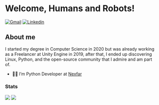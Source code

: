 
# Welcome, Humans and Robots!

[![Gmail](https://img.shields.io/badge/-Gmail-c14438?style=for-the-badge&logo=Gmail&logoColor=white&link=mailto:gustavocode18@gmail.com)](mailto:gustavocode18@gmail.com)
[![Linkedin](https://img.shields.io/badge/LinkedIn-blue?style=for-the-badge&logo=Linkedin)](https://www.linkedin.com/in/gustavo-oliveira-menezes/)

## About me

I started my degree in Computer Science in 2020 but was already working as a Freelancer at Unity Engine in 2019, after that, I ended up discovering Linux, Python, and the open-source community that I admire and am part of.

- 👨‍🏫  I’m Python Developer at <a target="_blank" href="https://nexfar.com.br/#/">Nexfar</a>

### Stats

<img align="center" src="https://github-readme-stats.vercel.app/api?username=c3rax5&show_icons=true&theme=gotham"/> <img align="center" margin-left="3" src="https://github-readme-stats.vercel.app/api/top-langs/?username=c3rax5&layout=default&theme=gotham"/> 
